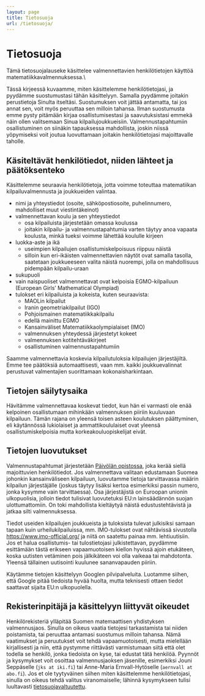 ```yaml
---
layout: page
title: Tietosuoja
url: /tietosuoja/
---
```


# Tietosuoja

Tämä tietosuojalauseke käsittelee valmennettavien henkilötietojen käyttöä matematiikkavalmennuksessa.\

Tässä kirjeessä kuvaamme, miten käsittelemme henkilötietojasi, ja pyydämme suostumustasi 
tähän käsittelyyn. Samalla pyydämme joitakin perustietoja Sinulta itseltäsi. Suostumuksen voit 
jättää antamatta, tai jos annat sen, voit myös peruuttaa sen milloin tahansa. Ilman suostumusta 
emme pysty pitämään kirjaa osallistumisestasi ja saavutuksistasi emmekä näin ollen valitsemaan 
Sinua kilpailujoukkueisiin. Valmennustapahtumiin osallistuminen on siinäkin tapauksessa 
mahdollista, joskin niissä yöpymiseksi voit joutua luovuttamaan joitakin henkilötietojasi 
majoittavalle taholle.

## Käsiteltävät henkilötiedot, niiden lähteet ja päätöksenteko

Käsittelemme seuraavia henkilötietoja, jotta voimme toteuttaa matematiikan kilpailuvalmennusta ja 
joukkueiden valintaa.

- nimi ja yhteystiedot (osoite, sähköpostiosoite, puhelinnumero, mahdolliset muut viestintäkeinot)
- valmennettavan koulu ja sen yhteystiedot
  - osa kilpailuista järjestetään omassa koulussa
  - joitakin kilpailu- ja valmennustapahtumia varten täytyy anoa vapaata koulusta, minkä tueksi  voimme lähettää koululle kirjeen
- luokka-aste ja ikä
  - useimpien kilpailujen osallistumiskelpoisuus riippuu näistä
  - silloin kun eri-ikäisten valmennettavien näytöt ovat samalla tasolla, saatetaan joukkueeseen valita näistä nuorempi, jolla on mahdollisuus pidempään kilpailu-uraan
- sukupuoli
- vain naispuoliset valmennettavat ovat kelpoisia EGMO-kilpailuun (European Girls’ Mathematical Olympiad)
- tulokset eri kilpailuista ja kokeista, kuten seuraavista:
  - MAOLin kilpailut
  - Iranin geometriakilpailut (IGO)
  - Pohjoismainen matematiikkakilpailu
  - edellä mainittu EGMO
  - Kansainväliset Matematiikkaolympialaiset (IMO)
  - valmennuksen yhteydessä järjestetyt kokeet
  - valmennuksen kotitehtäväkirjeet
  - osallistuminen valmennustapahtumiin
  
Saamme valmennettavia koskevia kilpailutuloksia kilpailujen järjestäjiltä. Emme tee  päätöksiä automaattisesti, vaan mm. kaikki joukkuevalinnat 
perustuvat valmentajien suorittamaan kokonaisharkintaan.

## Tietojen säilytysaika

Hävitämme valmennettavaa koskevat tiedot, kun hän ei varmasti ole enää kelpoinen osallistumaan mihinkään  valmennuksen piiriin kuuluvaan kilpailuun. Tämän rajana on yleensä toisen asteen koulutuksen 
päättyminen, eli käytännössä lukiolaiset ja ammattikoululaiset ovat yleensä osallistumiskelpoisia  mutta  korkeakouluopiskelijat eivät.

## Tietojen luovutukset

Valmennustapahtumat järjestetään [Päivölän opistossa](https://www.paivola.fi/), joka kerää siellä majoittuvien henkilötiedot. Jos valmennettava valitaan edustamaan Suomea johonkin kansainväliseen kilpailuun, luovutamme tietoja tarvittavassa määrin kilpailun järjestäjälle (joskus täytyy lisäksi kertoa esimerkiksi passin numero, jonka kysymme vain tarvittaessa). Osa järjestäjistä on Euroopan unionin ulkopuolisia, jolloin tiedot tulisivat luovutetuksi EU:n lainsäädännön suojan ulottumattomiin. On toki mahdollista kieltäytyä näistä edustustehtävistä ja jatkaa silti valmennuksessa.

Tiedot useiden kilpailujen joukkueista ja tuloksista tulevat julkisiksi samaan tapaan kuin  urheilukilpailuissa, mm. IMO-tulokset ovat nähtävissä sivustolla https://www.imo-official.org/ ja niitä on saatettu painaa mm. lehtiuutisiin. Jos et halua osallistumis- tai tulostietojasi julkistettavan,  pyydämme esittämään tästä erikseen vapaamuotoisen kiellon hyvissä ajoin etukäteen, koska  uutisten vetäminen pois jälkikäteen voi olla vaikeaa tai  mahdotonta. Yleensä tällainen uutisointi kuulunee sananvapauden piiriin.

Käytämme tietojen käsittelyyn Googlen pilvipalveluita. Luotamme siihen, että Google pitää tiedoista hyvää huolta, mutta teknisesti ottaen tiedot saattavat sijaita EU:n ulkopuolella.

## Rekisterinpitäjä ja käsittelyyn liittyvät oikeudet

Henkilörekisteriä ylläpitää Suomen matemaattisen yhdistyksen valmennusjaos. Sinulla on oikeus 
vaatia tietojesi tarkastamista tai niiden poistamista, tai peruuttaa antamasi suostumus milloin 
tahansa. Nämä vaatimukset ja peruutukset voit tehdä vapaamuotoisesti, mutta mielellään 
kirjallisesti ja niin, että pystymme riittävästi varmistumaan siitä että olet todella se henkilö, jonka 
tiedoista on kyse, tai edustat tätä henkilöä. Pyynnöt ja kysymykset voit osoittaa valmennusjaoksen 
jäsenille, esimerkiksi Jouni Seppäselle (`jks at iki.fi`) tai Anne-Maria Ernvall-Hytöselle (`aernvall at 
abo.fi`). Jos et ole tyytyväinen siihen miten käsittelemme henkilötietojasi, sinulla on oikeus tehdä 
valitus viranomaiselle; lähinnä kysymykseen tulisi luultavasti [tietosuojavaltuutettu](http://www.tietosuoja.fi/).

